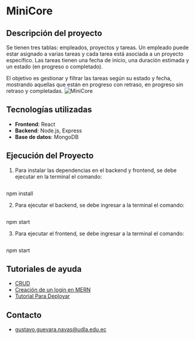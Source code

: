 # MiniCore

## Descripción del proyecto

Se tienen tres tablas: empleados, proyectos y tareas. Un empleado puede estar asignado a varias tareas y cada tarea está asociada a un proyecto específico. Las tareas tienen una fecha de inicio, una duración estimada y un estado (en progreso o completado).

El objetivo es gestionar y filtrar las tareas según su estado y fecha, mostrando aquellas que están en progreso con retraso, en progreso sin retraso y completadas.
![MiniCore](![image](https://github.com/GustaviniTini/MiniCore/assets/123056701/ffbdddc1-27c1-4c0c-8f21-f54af410eb2e))

## Tecnologías utilizadas

- **Frontend**: React
- **Backend**: Node.js, Express
- **Base de datos**: MongoDB


## Ejecución del Proyecto

1. Para instalar las dependencias en el backend y frontend, se debe ejecutar en la terminal el comando:
   ```bash
  npm install

2. Para ejecutar el backend, se debe ingresar a la terminal el comando:
   ```bash
  npm start

3. Para ejecutar el frontend, se debe ingresar a la terminal el comando:
   ```bash
  npm start


## Tutoriales de ayuda

- [CRUD](https://www.youtube.com/watch?v=dJbd7BYofp4&t=100s&pp=ygUZbWVybiBzdGFjayBjcnVkIGZhenQgY29kZQ%3D%3D)
- [Creación de un login en MERN]([https://expressjs.com/en/starter/installing.html](https://www.youtube.com/watch?v=NmkY4JgS21A&t=13884s&pp=ygUPbWVybiBzdGFjayBjcnVk))
- [Tutorial Para Deployar](https://www.youtube.com/watch?v=-PHi1w1elxU)

## Contacto

- gustavo.guevara.navas@udla.edu.ec
